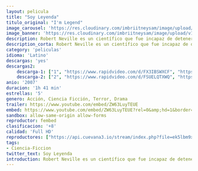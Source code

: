 ```yaml
---
layout: pelicula
title: "Soy Leyenda"
titulo_original: "I'm Legend"
image_carousel: 'https://res.cloudinary.com/imbriitneysam/image/upload/v1544149928/legenda-poster-min.jpg'
image_banner: 'https://res.cloudinary.com/imbriitneysam/image/upload/v1544149929/legenda-banner-min.jpg'
description: Robert Neville es un científico que fue incapaz de detener la propagación del terrible virus que era incurable y hecho por el hombre. Inmune, Neville es ahora el último sobreviviente humano en lo que queda de Nueva York y tal vez del mundo. Durante tres años, Neville ha enviado fielmente mensajes de radio diarios, desesperados por encontrar a otros supervivientes que pudieran estar allí. Pero él no está solo.
description_corta: Robert Neville es un científico que fue incapaz de detener la propagación del terrible virus que era incurable y hecho por el hombre. Inmune, Neville es ahora el último sobreviviente humano en lo que queda de Nueva York y tal vez del...
category: 'peliculas'
idioma: 'Latino'
descargas: 'yes'
descargas2:
    descarga-1: ["1", "https://www.rapidvideo.com/d/FX3IBSWXCF", "https://www.google.com/s2/favicons?domain=openload.co","OpenLoad","https://res.cloudinary.com/imbriitneysam/image/upload/v1541473684/mexico.png", "Latino", "Full HD"]
    descarga-2: ["2", "https://www.rapidvideo.com/d/FSUELQTXWQ", "https://www.google.com/s2/favicons?domain=www.rapidvideo.com","RapidVideo","https://res.cloudinary.com/imbriitneysam/image/upload/v1541473684/mexico.png", "Latino", "Full HD"]
anio: '2007'
duracion: '1h 41 min'
estrellas: '5'
genero: Acción, Ciencia Ficción, Terror, Drama
trailer: https://www.youtube.com/embed/ZW63LuyTEUE
embed: https://www.youtube.com/embed/ZW63LuyTEUE?rel=0&amp;hd=1&border=0&wmode=opaque&enablejsapi=1&modestbranding=1&controls=1&showinfo=1
sandbox: allow-same-origin allow-forms
reproductor: fembed
clasificacion: '+8'
calidad: 'Full HD'
reproductores: ["https://api.cuevana3.io/stream/index.php?file=ek5lbm9xYWNrS0xYMTZLa2xNbkdvY3ZTb3BtZng4TGp6ZFpobGFMUGtPYmR6Nm1Ub1kvUjVjbldtS0NXeDQ2bGw1aHFZMnlRd3VQVTFxT2hwNURFNHRHU2xxaGpscG1qbHBkc25xZVF6dU9Z"]
tags:
- Ciencia-Ficcion
twitter_text: Soy Leyenda
introduction: Robert Neville es un científico que fue incapaz de detener la propagación del terrible virus que era incurable y hecho por el hombre. Inmune, Neville es ahora el último sobreviviente humano en lo que queda de Nueva York y tal vez del...
---
```












